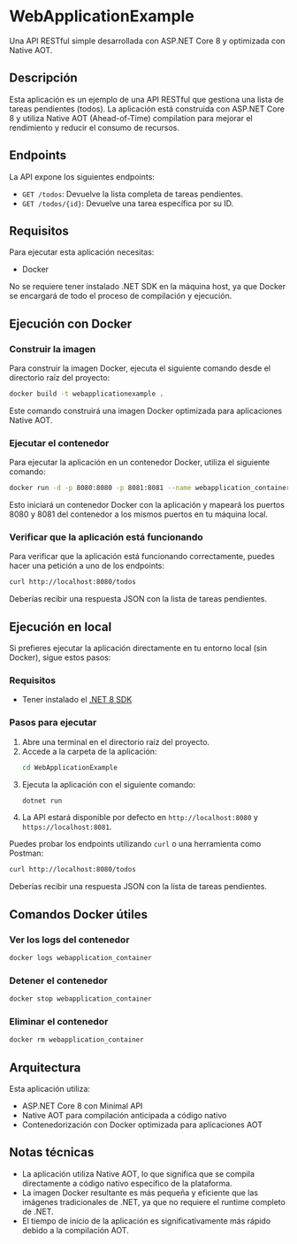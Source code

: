 # WebApplicationExample

Una API RESTful simple desarrollada con ASP.NET Core 8 y optimizada con Native AOT.

## Descripción

Esta aplicación es un ejemplo de una API RESTful que gestiona una lista de tareas pendientes (todos). La aplicación está construida con ASP.NET Core 8 y utiliza Native AOT (Ahead-of-Time) compilation para mejorar el rendimiento y reducir el consumo de recursos.

## Endpoints

La API expone los siguientes endpoints:

- `GET /todos`: Devuelve la lista completa de tareas pendientes.
- `GET /todos/{id}`: Devuelve una tarea específica por su ID.

## Requisitos

Para ejecutar esta aplicación necesitas:

- Docker

No se requiere tener instalado .NET SDK en la máquina host, ya que Docker se encargará de todo el proceso de compilación y ejecución.

## Ejecución con Docker

### Construir la imagen

Para construir la imagen Docker, ejecuta el siguiente comando desde el directorio raíz del proyecto:

```bash
docker build -t webapplicationexample .
```

Este comando construirá una imagen Docker optimizada para aplicaciones Native AOT.

### Ejecutar el contenedor

Para ejecutar la aplicación en un contenedor Docker, utiliza el siguiente comando:

```bash
docker run -d -p 8080:8080 -p 8081:8081 --name webapplication_container webapplicationexample
```

Esto iniciará un contenedor Docker con la aplicación y mapeará los puertos 8080 y 8081 del contenedor a los mismos puertos en tu máquina local.

### Verificar que la aplicación está funcionando

Para verificar que la aplicación está funcionando correctamente, puedes hacer una petición a uno de los endpoints:

```bash
curl http://localhost:8080/todos
```

Deberías recibir una respuesta JSON con la lista de tareas pendientes.

## Ejecución en local

Si prefieres ejecutar la aplicación directamente en tu entorno local (sin Docker), sigue estos pasos:

### Requisitos

- Tener instalado el [.NET 8 SDK](https://dotnet.microsoft.com/download/dotnet/8.0)

### Pasos para ejecutar

1. Abre una terminal en el directorio raíz del proyecto.
2. Accede a la carpeta de la aplicación:
   ```bash
   cd WebApplicationExample
   ```
3. Ejecuta la aplicación con el siguiente comando:
   ```bash
   dotnet run
   ```
4. La API estará disponible por defecto en `http://localhost:8080` y `https://localhost:8081`.

Puedes probar los endpoints utilizando `curl` o una herramienta como Postman:

```bash
curl http://localhost:8080/todos
```

Deberías recibir una respuesta JSON con la lista de tareas pendientes.

## Comandos Docker útiles

### Ver los logs del contenedor

```bash
docker logs webapplication_container
```

### Detener el contenedor

```bash
docker stop webapplication_container
```

### Eliminar el contenedor

```bash
docker rm webapplication_container
```

## Arquitectura

Esta aplicación utiliza:

- ASP.NET Core 8 con Minimal API
- Native AOT para compilación anticipada a código nativo
- Contenedorización con Docker optimizada para aplicaciones AOT

## Notas técnicas

- La aplicación utiliza Native AOT, lo que significa que se compila directamente a código nativo específico de la plataforma.
- La imagen Docker resultante es más pequeña y eficiente que las imágenes tradicionales de .NET, ya que no requiere el runtime completo de .NET.
- El tiempo de inicio de la aplicación es significativamente más rápido debido a la compilación AOT.
